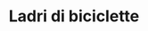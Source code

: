 ---
layout: post
title: Ladri di biciclette
director: Vittorio De Sica
year: 1948
cover: https://images.mubicdn.net/images/film/210/cache-867245-1681744317/image-w1280.jpg
---